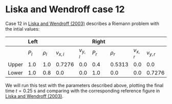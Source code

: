 <script type="text/javascript"
  src="https://cdnjs.cloudflare.com/ajax/libs/mathjax/2.7.0/MathJax.js?config=TeX-AMS_CHTML">
</script>
<script type="text/x-mathjax-config">
  MathJax.Hub.Config({
    tex2jax: {
      inlineMath: [['$','$'], ['\\(','\\)']],
      processEscapes: true},
      jax: ["input/TeX","input/MathML","input/AsciiMath","output/CommonHTML"],
      extensions: ["tex2jax.js","mml2jax.js","asciimath2jax.js","MathMenu.js","MathZoom.js","AssistiveMML.js", "[Contrib]/a11y/accessibility-menu.js"],
      TeX: {
      extensions: ["AMSmath.js","AMSsymbols.js","noErrors.js","noUndefined.js"],
      equationNumbers: {
      autoNumber: "AMS"
      }
    }
  });
</script>

# Liska and Wendroff case 12

Case 12 in [Liska and Wendroff (2003)](https://rsaa.anu.edu.au/files/liska_wendroff_2003.pdf) describes a Riemann problem with the intial values: 

|       	| Left  	|          	|           	|           	| Right 	|          	|           	|           	|
|-------	|-------	|----------	|-----------	|-----------	|-------	|----------	|-----------	|-----------	|
|       	| $P_l$ 	| $\rho_l$ 	| $v_{x,l}$ 	| $v_{y,l}$ 	| $P_r$ 	| $\rho_r$ 	| $v_{x,r}$ 	| $v_{y,r}$ 	|
| Upper 	| 1.0   	| 1.0      	| 0.7276    	| 0.0       	| 0.4   	| 0.5313   	| 0.0       	| 0.0       	|
| Lower 	| 1.0   	| 0.8      	| 0.0       	| 0.0       	| 1.0   	| 0.0      	| 0.0       	| 0.7276    	|

We will run this test with the parameters described above, plotting the final time $t=0.25$ s and comparing with the corresponding reference figure in [Liska and Wendroff (2003)](https://rsaa.anu.edu.au/files/liska_wendroff_2003.pdf). 
